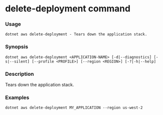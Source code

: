 # delete-deployment command

### Usage
    dotnet aws delete-deployment - Tears down the application stack.

### Synopsis
    dotnet aws delete-deployment <APPLICATION-NAME> [-d|--diagnostics] [-s|--silent] [--profile <PROFILE>] [--region <REGION>] [-?|-h|--help]

### Description
Tears down the application stack.

### Examples

    dotnet aws delete-deployment MY_APPLICATION --region us-west-2
